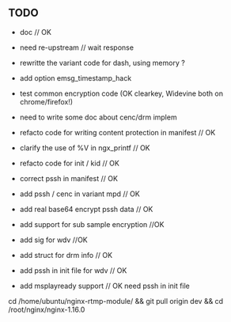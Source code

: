 ## TODO

- doc // OK 
- need re-upstream // wait response
- rewritte the variant code for dash, using memory ?

- add option emsg_timestamp_hack


- test common encryption code (OK clearkey, Widevine both on chrome/firefox!)
- need to write some doc about cenc/drm implem
- refacto code for writing content protection in manifest // OK
- clarify the use of %V in ngx_printf // OK
- refacto code for init / kid // OK
- correct pssh in manifest // OK
- add pssh / cenc in variant mpd // OK
- add real base64 encrypt pssh data // OK 
- add support for sub sample encryption //OK
- add sig for wdv //OK
- add struct for drm info // OK
- add pssh in init file for wdv // OK
- add msplayready support // OK need pssh in init file 


cd /home/ubuntu/nginx-rtmp-module/ && git pull origin dev && cd /root/nginx/nginx-1.16.0

